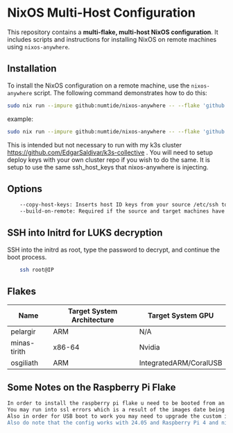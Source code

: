 # NixOS Multi-Host Configuration

This repository contains a **multi-flake, multi-host NixOS configuration**. It includes scripts and instructions for installing NixOS on remote machines using `nixos-anywhere`.

## Installation

To install the NixOS configuration on a remote machine, use the `nixos-anywhere` script. The following command demonstrates how to do this:

```sh
sudo nix run --impure github:numtide/nixos-anywhere -- --flake 'github:EdgarSaldivar/nixos-config#flake'  root@IP --build-on-remote --copy-host-keys --disk-encryption-keys /tmp/secret.txt ~/path/to/secret.txt
```
example:
```sh
sudo nix run --impure github:numtide/nixos-anywhere -- --flake 'github:EdgarSaldivar/nixos-config#pelargir'  root@192.168.1.121 --build-on-remote --copy-host-keys --disk-encryption-keys /tmp/secret.txt ~/Development/secrets/secret.txt
```

This is intended but not necessary to run with my k3s cluster https://github.com/EdgarSaldivar/k3s-collective . You will need to setup deploy keys with your own cluster repo if you wish to do the same. It is setup to use the same ssh_host_keys that nixos-anywhere is injecting.

## Options

```sh
    --copy-host-keys: Inserts host ID keys from your source /etc/ssh to the target. Using --disk-encryption-keys might also work but will require more arguements.
    --build-on-remote: Required if the source and target machines have different architectures (e.g., x86-linux vs. darwin).
```

## SSH into Initrd for LUKS decryption

SSH into the initrd as root, type the password to decrypt, and continue the boot process.
```sh
    ssh root@IP
```

## Flakes

| **Name**       | **Target System Architecture** | **Target System GPU** |
|----------------|--------------------------------|-----------------------|
| pelargir       | ARM                            | N/A                   |
| minas-tirith   | x86-64                         | Nvidia                |
| osgiliath      | ARM                            | IntegratedARM/CoralUSB|

## Some Notes on the Raspberry Pi Flake

```sh
In order to install the raspberry pi flake u need to be booted from an install medium seperate from the target, i.e. if you are installing to the microsd like the flake then you must be booted from USB or SSD. If its a microSD you will need a microSD nix image.
You may run into ssl errors which is a result of the images date being wrong.
Also in order for USB boot to work you may need to upgrade the custom internal bootloader in the pi's eeprom. This will also let you adjust boot priority among other nice things.
Also do note that the config works with 24.05 and Raspberry Pi 4 and nixos seems to push breaking changes for the way it handles the Pi family.
```